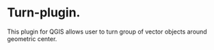# Turn-plugin.

This plugin for QGIS allows user to turn group of vector objects around geometric center.